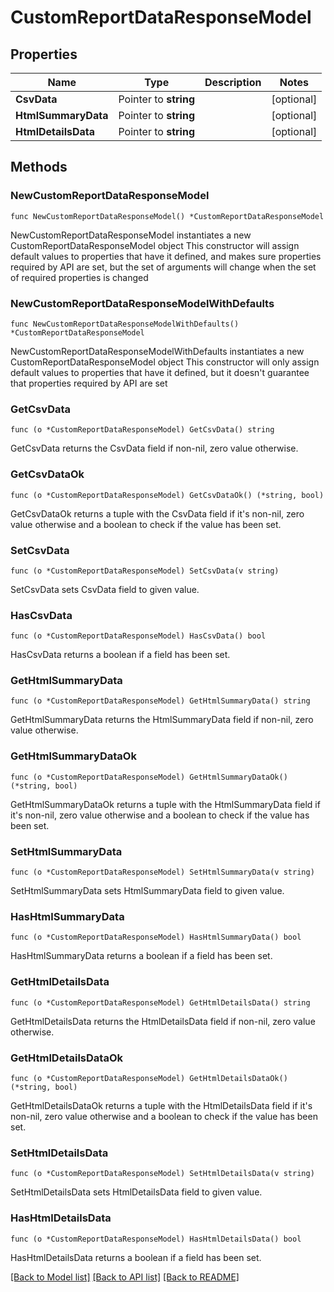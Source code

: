 # CustomReportDataResponseModel

## Properties

Name | Type | Description | Notes
------------ | ------------- | ------------- | -------------
**CsvData** | Pointer to **string** |  | [optional] 
**HtmlSummaryData** | Pointer to **string** |  | [optional] 
**HtmlDetailsData** | Pointer to **string** |  | [optional] 

## Methods

### NewCustomReportDataResponseModel

`func NewCustomReportDataResponseModel() *CustomReportDataResponseModel`

NewCustomReportDataResponseModel instantiates a new CustomReportDataResponseModel object
This constructor will assign default values to properties that have it defined,
and makes sure properties required by API are set, but the set of arguments
will change when the set of required properties is changed

### NewCustomReportDataResponseModelWithDefaults

`func NewCustomReportDataResponseModelWithDefaults() *CustomReportDataResponseModel`

NewCustomReportDataResponseModelWithDefaults instantiates a new CustomReportDataResponseModel object
This constructor will only assign default values to properties that have it defined,
but it doesn't guarantee that properties required by API are set

### GetCsvData

`func (o *CustomReportDataResponseModel) GetCsvData() string`

GetCsvData returns the CsvData field if non-nil, zero value otherwise.

### GetCsvDataOk

`func (o *CustomReportDataResponseModel) GetCsvDataOk() (*string, bool)`

GetCsvDataOk returns a tuple with the CsvData field if it's non-nil, zero value otherwise
and a boolean to check if the value has been set.

### SetCsvData

`func (o *CustomReportDataResponseModel) SetCsvData(v string)`

SetCsvData sets CsvData field to given value.

### HasCsvData

`func (o *CustomReportDataResponseModel) HasCsvData() bool`

HasCsvData returns a boolean if a field has been set.

### GetHtmlSummaryData

`func (o *CustomReportDataResponseModel) GetHtmlSummaryData() string`

GetHtmlSummaryData returns the HtmlSummaryData field if non-nil, zero value otherwise.

### GetHtmlSummaryDataOk

`func (o *CustomReportDataResponseModel) GetHtmlSummaryDataOk() (*string, bool)`

GetHtmlSummaryDataOk returns a tuple with the HtmlSummaryData field if it's non-nil, zero value otherwise
and a boolean to check if the value has been set.

### SetHtmlSummaryData

`func (o *CustomReportDataResponseModel) SetHtmlSummaryData(v string)`

SetHtmlSummaryData sets HtmlSummaryData field to given value.

### HasHtmlSummaryData

`func (o *CustomReportDataResponseModel) HasHtmlSummaryData() bool`

HasHtmlSummaryData returns a boolean if a field has been set.

### GetHtmlDetailsData

`func (o *CustomReportDataResponseModel) GetHtmlDetailsData() string`

GetHtmlDetailsData returns the HtmlDetailsData field if non-nil, zero value otherwise.

### GetHtmlDetailsDataOk

`func (o *CustomReportDataResponseModel) GetHtmlDetailsDataOk() (*string, bool)`

GetHtmlDetailsDataOk returns a tuple with the HtmlDetailsData field if it's non-nil, zero value otherwise
and a boolean to check if the value has been set.

### SetHtmlDetailsData

`func (o *CustomReportDataResponseModel) SetHtmlDetailsData(v string)`

SetHtmlDetailsData sets HtmlDetailsData field to given value.

### HasHtmlDetailsData

`func (o *CustomReportDataResponseModel) HasHtmlDetailsData() bool`

HasHtmlDetailsData returns a boolean if a field has been set.


[[Back to Model list]](../README.md#documentation-for-models) [[Back to API list]](../README.md#documentation-for-api-endpoints) [[Back to README]](../README.md)


